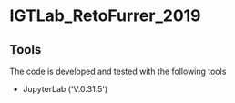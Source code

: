 # IGTLab_RetoFurrer_2019
## Tools
The code is developed and tested with the following tools<br/>
* JupyterLab ('V.0.31.5')
